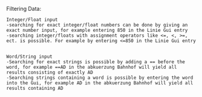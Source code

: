 Filtering Data:

    Integer/Float input
    -searching for exact integer/float numbers can be done by giving an exact number input, for example entering 850 in the Linie Gui entry
    -searching integer/floats with assignment operators like <=, <, >=, ect. is possible. For example by entering <=850 in the Linie Gui entry


    Word/String input
    -Searching for exact strings is possible by adding a == before the word, for example ==AD in the abkuerzung Bahnhof will yield all results consisting of exactly AD
    -Searching strings containing a word is possible by entering the word into the Gui, for example AD in the abkuerzung Bahnhof will yield all results containing AD
    